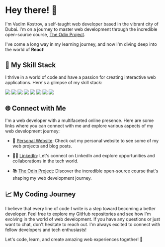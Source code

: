 # Hey there! 👋

I'm Vadim Kostrov, a self-taught web developer based in the vibrant city of Dubai. I'm on a journey to master web development through the incredible open-source course, [The Odin Project](https://www.theodinproject.com/). 

I've come a long way in my learning journey, and now I'm diving deep into the world of **React**! 

## 🚀 My Skill Stack

I thrive in a world of code and have a passion for creating interactive web applications. Here's a glimpse of my skill stack:

<div align="left">
  <img src="https://img.shields.io/badge/react-%2361DAFB.svg?&style=for-the-badge&logo=react&logoColor=black" />
  <img src="https://img.shields.io/badge/javascript-%23F7DF1E.svg?&style=for-the-badge&logo=javascript&logoColor=black" />
  <img src="https://img.shields.io/badge/npm-%23CB3837.svg?&style=for-the-badge&logo=npm&logoColor=white" />
  <img src="https://img.shields.io/badge/git-%23F05032.svg?&style=for-the-badge&logo=git&logoColor=white" />
  <img src="https://img.shields.io/badge/jest-%23C21325.svg?&style=for-the-badge&logo=jest&logoColor=white" />
  <img src="https://img.shields.io/badge/webpack-%238DD6F9.svg?&style=for-the-badge&logo=webpack&logoColor=black" />
  <img src="https://img.shields.io/badge/eslint-%234B32C3.svg?&style=for-the-badge&logo=eslint&logoColor=white" />
  <img src="https://img.shields.io/badge/adobe%20photoshop-%2331A8FF.svg?&style=for-the-badge&logo=adobe%20photoshop&logoColor=white" />
</div>

## 🌐 Connect with Me

I'm a web developer with a multifaceted online presence. Here are some links where you can connect with me and explore various aspects of my web development journey:

- 🗽 [Personal Website](https://tiyoriyo.github.io/personal_portfolio/): Check out my personal website to see some of my web projects and blog posts.

- 🧑‍💼 [LinkedIn](https://www.linkedin.com/in/vadim-kostrov/): Let's connect on LinkedIn and explore opportunities and collaborations in the tech world.

- 📚 [The Odin Project](https://www.theodinproject.com/dashboard): Discover the incredible open-source course that's shaping my web development journey.

## 📈 My Coding Journey

I believe that every line of code I write is a step toward becoming a better developer. Feel free to explore my GitHub repositories and see how I'm evolving in the world of web development. If you have any questions or just want to chat, don't hesitate to reach out. I'm always excited to connect with fellow developers and tech enthusiasts!

Let's code, learn, and create amazing web experiences together! 🚀

